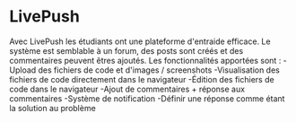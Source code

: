 LivePush
========

Avec LivePush les étudiants ont une plateforme d'entraide efficace. Le système est semblable à un forum, des posts sont créés et des commentaires peuvent êtres ajoutés. Les fonctionnalités apportées sont :
-Upload des fichiers de code et d'images / screenshots
-Visualisation des fichiers de code directement dans le navigateur
-Édition des fichiers de code dans le navigateur
-Ajout de commentaires + réponse aux commentaires
-Système de notification
-Définir une réponse comme étant la solution au problème

